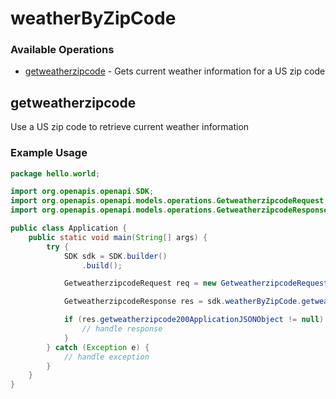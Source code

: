 # weatherByZipCode

### Available Operations

* [getweatherzipcode](#getweatherzipcode) - Gets current weather information for a US zip code

## getweatherzipcode

Use a US zip code to retrieve current weather information

### Example Usage

```java
package hello.world;

import org.openapis.openapi.SDK;
import org.openapis.openapi.models.operations.GetweatherzipcodeRequest;
import org.openapis.openapi.models.operations.GetweatherzipcodeResponse;

public class Application {
    public static void main(String[] args) {
        try {
            SDK sdk = SDK.builder()
                .build();

            GetweatherzipcodeRequest req = new GetweatherzipcodeRequest("distinctio", "quibusdam");            

            GetweatherzipcodeResponse res = sdk.weatherByZipCode.getweatherzipcode(req);

            if (res.getweatherzipcode200ApplicationJSONObject != null) {
                // handle response
            }
        } catch (Exception e) {
            // handle exception
        }
    }
}
```
